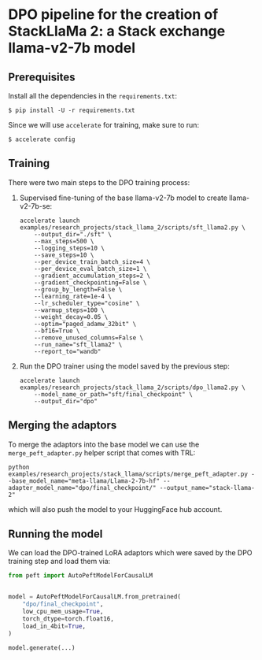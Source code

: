 # DPO pipeline for the creation of StackLlaMa 2: a Stack exchange llama-v2-7b model

## Prerequisites

Install all the dependencies in the `requirements.txt`:

```
$ pip install -U -r requirements.txt
```

Since we will use `accelerate` for training, make sure to run:
```
$ accelerate config
```

## Training

There were two main steps to the DPO training process:
1. Supervised fine-tuning of the base llama-v2-7b model to create llama-v2-7b-se:

    ```
    accelerate launch examples/research_projects/stack_llama_2/scripts/sft_llama2.py \
        --output_dir="./sft" \
        --max_steps=500 \
        --logging_steps=10 \
        --save_steps=10 \
        --per_device_train_batch_size=4 \
        --per_device_eval_batch_size=1 \
        --gradient_accumulation_steps=2 \
        --gradient_checkpointing=False \
        --group_by_length=False \
        --learning_rate=1e-4 \
        --lr_scheduler_type="cosine" \
        --warmup_steps=100 \
        --weight_decay=0.05 \
        --optim="paged_adamw_32bit" \
        --bf16=True \
        --remove_unused_columns=False \
        --run_name="sft_llama2" \
        --report_to="wandb"
    ```
1. Run the DPO trainer using the model saved by the previous step:
    ```
    accelerate launch examples/research_projects/stack_llama_2/scripts/dpo_llama2.py \
        --model_name_or_path="sft/final_checkpoint" \
        --output_dir="dpo"
    ```


## Merging the adaptors

To merge the adaptors into the base model we can use the `merge_peft_adapter.py` helper script that comes with TRL:

```
python examples/research_projects/stack_llama/scripts/merge_peft_adapter.py --base_model_name="meta-llama/Llama-2-7b-hf" --adapter_model_name="dpo/final_checkpoint/" --output_name="stack-llama-2"
```

which will also push the model to your HuggingFace hub account.

## Running the model

We can load the DPO-trained LoRA adaptors which were saved by the DPO training step and load them via:

```py
from peft import AutoPeftModelForCausalLM


model = AutoPeftModelForCausalLM.from_pretrained(
    "dpo/final_checkpoint",
    low_cpu_mem_usage=True,
    torch_dtype=torch.float16,
    load_in_4bit=True,
)

model.generate(...)
```
